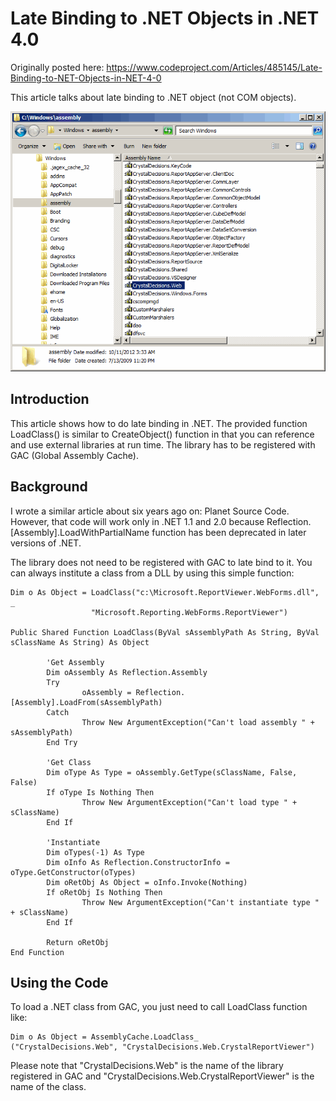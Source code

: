 # Late Binding to .NET Objects in .NET 4.0

Originally posted here: https://www.codeproject.com/Articles/485145/Late-Binding-to-NET-Objects-in-NET-4-0

This article talks about late binding to .NET object (not COM objects).

![](img/gac.gif)

## Introduction
This article shows how to do late binding in .NET. The provided function LoadClass() is similar to CreateObject() function in that you can reference and use external libraries at run time. The library has to be registered with GAC (Global Assembly Cache).

## Background
I wrote a similar article about six years ago on: Planet Source Code. However, that code will work only in .NET 1.1 and 2.0 because Reflection.[Assembly].LoadWithPartialName function has been deprecated in later versions of .NET.

The library does not need to be registered with GAC to late bind to it. You can always institute a class from a DLL by using this simple function:

```VB.NET
Dim o As Object = LoadClass("c:\Microsoft.ReportViewer.WebForms.dll", _
                  "Microsoft.Reporting.WebForms.ReportViewer")

Public Shared Function LoadClass(ByVal sAssemblyPath As String, ByVal sClassName As String) As Object

		'Get Assembly
		Dim oAssembly As Reflection.Assembly
		Try
				oAssembly = Reflection.[Assembly].LoadFrom(sAssemblyPath)
		Catch
				Throw New ArgumentException("Can't load assembly " + sAssemblyPath)
		End Try

		'Get Class
		Dim oType As Type = oAssembly.GetType(sClassName, False, False)
		If oType Is Nothing Then
				Throw New ArgumentException("Can't load type " + sClassName)
		End If

		'Instantiate
		Dim oTypes(-1) As Type
		Dim oInfo As Reflection.ConstructorInfo = oType.GetConstructor(oTypes)
		Dim oRetObj As Object = oInfo.Invoke(Nothing)
		If oRetObj Is Nothing Then
				Throw New ArgumentException("Can't instantiate type " + sClassName)
		End If

		Return oRetObj
End Function
```

## Using the Code

To load a .NET class from GAC, you just need to call LoadClass function like:

```VB.NET
Dim o As Object = AssemblyCache.LoadClass_
("CrystalDecisions.Web", "CrystalDecisions.Web.CrystalReportViewer")
```

Please note that "CrystalDecisions.Web" is the name of the library registered in GAC and "CrystalDecisions.Web.CrystalReportViewer" is the name of the class.
